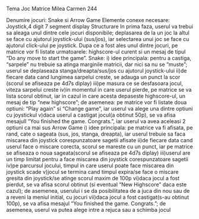 Tema Joc Matrice
Milea Carmen 244

Denumire jocuri: Snake si Arrow Game
Elemente conexe necesare: Joystick,4 digit 7 segment display
Structurare
In prima faza, userul va trebui sa aleaga unul dintre cele  jocuri disponibile; deplasarea de la un joc la altul se face cu ajutorul joystick-ului (sus/jos), iar selectarea unui joc se face cu ajutorul click-ului pe joystick.
Dupa ce a fost ales unul dintre jocuri, pe matrice vor fi listate urmatoarele: highscore-ul curent si un mesaj de tipul “Do any move to start the game”.
Snake:
	i) idee principala: pentru a castiga, “sarpele” nu trebuie sa atinga marginile matricii, dar nici sa nu se “muste”; userul se deplaseaza stanga/dreapta/sus/jos cu ajutorul joystick-ului
	ii)de fiecare data cand lungimea sarpelui creste, se adauga un punct la scor (scorul se afiseaza pe 4d7s diplay)
	iii)pe masura ce se desfasoara jocul, viteza sarpelui creste
	iv)in momentul in care userul pierde, pe matrice se va lista scorul obtinut, iar in cazul in care acesta depaseste highscore-ul, un mesaj de tip “new highscore”; de asemenea: pe matrice vor fi listate doua optiuni: “Play again” si “Change game”, iar userul va alege una dintre optiuni cu joystickul
	v)daca userul a castigat jocul(a obtinut 50p), se va afisa mesajull “You finished the game. Congrats.”, iar userul va avea aceleasi 2 optiuni ca mai sus
Arrow Game
	i) idee principala: pe matrice va fi afisata, pe rand, cate o sageata (sus, jos, stanga, dreapta), iar userul trebuie sa faca miscarea din joystick corespunzatoare sagetii afisate
ii)de fiecare data cand userul face o miscare corecta, scorul se mareste cu un punct, iar pe matrice se afiseaza o noua sageata(scorul se afiseaza pe 4d7s diplay)
iii)userul are un timp limitat pentru a face miscarea din joystick corespunzatoare sagetii
iv)pe parcursul jocului, timpul in care userul poate face miscarea din joystick scade
v)jocul se termina cand timpul expira/se face o miscare gresita din joystick/se atinge scorul maxim de 100p
vi)daca jocul a fost pierdut, se va afisa scorul obtinut (si eventual “New Highscore” daca este cazul); de asemenea, userului i se da posibilitatea de a juca din nou sau de a reveni la meniul initial, cu jocuri
vii)daca jocul a fost castigat(s-au obtinut 100p), se va afisa mesajul “You finished the game. Congrats.”; de asemenea, userul va putea alege intre a rejuca sau a schimba jocul
